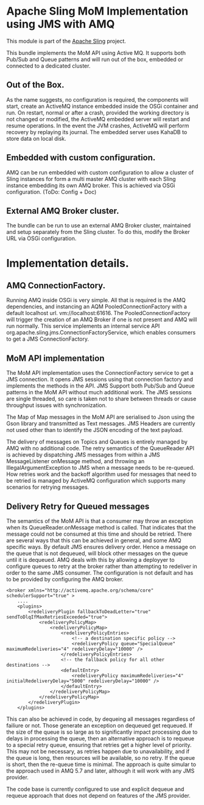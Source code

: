 # Apache Sling MoM Implementation using JMS with AMQ

This module is part of the [Apache Sling](https://sling.apache.org) project.

This bundle implements the MoM API using Active MQ. It supports both Pub/Sub and Queue patterns and will run out of the
box, embedded or connected to a dedicated cluster.

## Out of the Box.

As the name suggests, no configuration is required, the components will start, create an ActiveMQ instance embedded inside
the OSGi container and run. On restart, normal or after a crash, provided the working directory is not changed or modified, 
the ActiveMQ embedded server will restart and resume operations. In the event the JVM crashes, ActiveMQ will perform recovery
 by replaying its journal. The embedded server uses KahaDB to store data on local disk.
 
## Embedded with custom configuration.

AMQ can be run embedded with custom configuration to allow a cluster of Sling instances for form a multi master AMQ cluster with each 
Sling instance embedding its own AMQ broker. This is achieved via OSGi configuration. (ToDo: Config + Doc)

## External AMQ Broker cluster.

The bundle can be run to use an external AMQ Broker cluster, maintained and setup separately from the Sling cluster. To do this, modify the
Broker URL via OSGi configuration.

# Implementation details.

## AMQ ConnectionFactory.

Running AMQ inside OSGi is very simple. All that is required is the AMQ dependencies, and instancing an AQM PooledConnectionFactory with a
default localhost url. vm://localhost:61616. The PooledConnectionFactory will trigger the creation of an AMQ Broker if one is not present
and AMQ will run normally. This service implements an internal service API org.apache.sling.jms.ConnectionFactoryService, which enables 
consumers to get a JMS ConnectionFactory.

## MoM API implementation

The MoM API implementation uses the ConnectionFactory service to get a JMS connection. It opens JMS sessions using that connection factory
and implements the methods in the API. JMS Support both Pub/Sub and Queue patterns in the MoM API without much additional work. 
The JMS sessions are single threaded, so care is taken not to share between threads or cause throughput issues with synchronization.

The Map of Map messages in the MoM API are serialised to Json using the Gson library and transmitted as Text messages. JMS Headers are currently
not used other than to identify the JSON encoding of the text payload.

The delivery of messages on Topics and Queues is entirely managed by AMQ with no additional code. The retry semantics of the QueueReader API
is achieved by dispatching JMS messages from within a JMS MessageListener onMessage method, and throwing an IllegalArgumentException to JMS
when a message needs to be re-queued. How retries work and the backoff algorithm used for messages that need to be retried is managed 
by ActiveMQ configuration which supports many scenarios for retrying messages.

## Delivery Retry for Queued messages

The semantics of the MoM API is that a consumer may throw an exception when its QueueReader.onMessage method is called. That indicates that the 
message could not be consumed at this time and should be retried. There are several ways that this can be achieved in general, and some 
AMQ specific ways. By default JMS ensures delivery order. Hence a message on the queue that is not dequeued, will block other messages on the queue 
until it is dequeued. AMQ deals with this by allowing a deployyer to configure queues to retry at the broker rather than attempting to redeliver in 
order to the same JMS consumer. The configuration is not default and has to be provided by configuring the AMQ broker.

    <broker xmlns="http://activemq.apache.org/schema/core"    schedulerSupport="true" >
        .... 
        <plugins>
            <redeliveryPlugin fallbackToDeadLetter="true" sendToDlqIfMaxRetriesExceeded="true">
                <redeliveryPolicyMap>
                    <redeliveryPolicyMap>
                        <redeliveryPolicyEntries>
                            <!-- a destination specific policy -->
                            <redeliveryPolicy queue="SpecialQueue" maximumRedeliveries="4" redeliveryDelay="10000" />
                        </redeliveryPolicyEntries>
                        <!-- the fallback policy for all other destinations -->
                        <defaultEntry>
                            <redeliveryPolicy maximumRedeliveries="4" initialRedeliveryDelay="5000" redeliveryDelay="10000" />
                        </defaultEntry>
                    </redeliveryPolicyMap>
                </redeliveryPolicyMap>
            </redeliveryPlugin>
        </plugins>
        
This can also be achieved in code, by dequeing all messages regardless of failiure or not. Those generate an exception on dequeued get requeued. If the size of the 
queue is so large as to significantly impact processing due to delays in processing the queue, then an alternative approach is to requeue to a special retry queue, ensuring
that retries get a higher level of priority. This may not be necessary, as retries happen due to unavailability, and if the queue is long, then resources will be
available, so no retry. If the queue is short, then the re-queue time is minimal. The approach is quite simular to the approach used in AMQ 5.7 and later, although
it will work with any JMS provider.

The code base is currently configured to use and explicit dequeue and requeue approach that does not depend on features of the JMS provider.